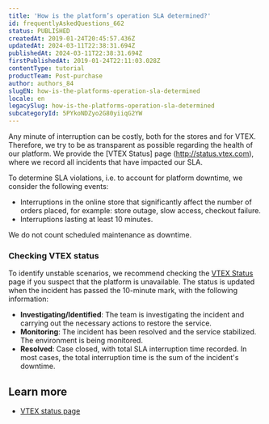 ```yaml
---
title: 'How is the platform’s operation SLA determined?'
id: frequentlyAskedQuestions_662
status: PUBLISHED
createdAt: 2019-01-24T20:45:57.436Z
updatedAt: 2024-03-11T22:38:31.694Z
publishedAt: 2024-03-11T22:38:31.694Z
firstPublishedAt: 2019-01-24T22:11:03.028Z
contentType: tutorial
productTeam: Post-purchase
author: authors_84
slugEN: how-is-the-platforms-operation-sla-determined
locale: en
legacySlug: how-is-the-platforms-operation-sla-determined
subcategoryId: 5PYkoNDZyo2G80yiiqG2YW
---
```


Any minute of interruption can be costly, both for the stores and for VTEX. Therefore, we try to be as transparent as possible regarding the health of our platform. We provide the [VTEX Status] page (http://status.vtex.com), where we record all incidents that have impacted our SLA.

To determine SLA violations, i.e. to account for platform downtime, we consider the following events:

- Interruptions in the online store that significantly affect the number of orders placed, for example: store outage, slow access, checkout failure.
- Interruptions lasting at least 10 minutes.

<div class="alert alert-warning">
  <p>We do not count scheduled maintenance as downtime.</p>
</div>

### Checking VTEX status

To identify unstable scenarios, we recommend checking the [VTEX Status](https://status.vtex.com) page if you suspect that the platform is unavailable. The status is updated when the incident has passed the 10-minute mark, with the following information:

- __Investigating/Identified__: The team is investigating the incident and carrying out the necessary actions to restore the service.
- __Monitoring__: The incident has been resolved and the service stabilized. The environment is being monitored.
- __Resolved__: Case closed, with total SLA interruption time recorded. In most cases, the total interruption time is the sum of the incident's downtime.

## Learn more

- [VTEX status page](/en/tutorial/vtex-status-page--gPhqDn9IQ3c67wbJEX3JJ)

